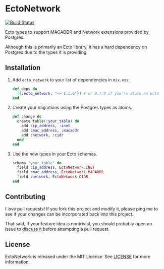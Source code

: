 # EctoNetwork
[![Build Status](https://travis-ci.org/adam12/ecto_network.svg?branch=master)](https://travis-ci.org/adam12/ecto_network)

Ecto types to support MACADDR and Network extensions provided by Postgrex.

Although this is primarily an Ecto library, it has a hard dependency on Postgrex
due to the types it is providing.

## Installation

1. Add `ecto_network` to your list of dependencies in `mix.exs`:

    ```elixir
    def deps do
      [{:ecto_network, "~> 1.1.0"}] # or 0.7.0 if you're stuck on Ecto < 3
    end
    ```

2. Create your migrations using the Postgres types as atoms.

    ```elixir
    def change do
      create table(:your_table) do
        add :ip_address, :inet
        add :mac_address, :macaddr
        add :network, :cidr
      end
    end
    ```

3. Use the new types in your Ecto schemas.

    ```elixir
    schema "your_table" do
      field :ip_address, EctoNetwork.INET
      field :mac_address, EctoNetwork.MACADDR
      field :network, EctoNetwork.CIDR
    end
    ```

## Contributing

I love pull requests! If you fork this project and modify it, please ping me to see
if your changes can be incorporated back into this project.

That said, if your feature idea is nontrivial, you should probably open an issue to
[discuss it](http://www.igvita.com/2011/12/19/dont-push-your-pull-requests/)
before attempting a pull request.

## License

EctoNetwork is released under the MIT License. See [LICENSE](LICENSE.md) for
more information.
